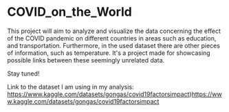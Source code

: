 # COVID_on_the_World

This project will aim to analyze and visualize the data concerning the effect of the COVID pandemic on different countries in areas such as education, and transportation. Furthermore, in the used dataset there are other pieces of information, such as temperature.
It's a project made for showcasing possible links between these seemingly unrelated data. 

Stay tuned!

Link to the dataset I am using in my analysis:
https://www.kaggle.com/datasets/gongas/covid19factorsimpact)https://www.kaggle.com/datasets/gongas/covid19factorsimpact
